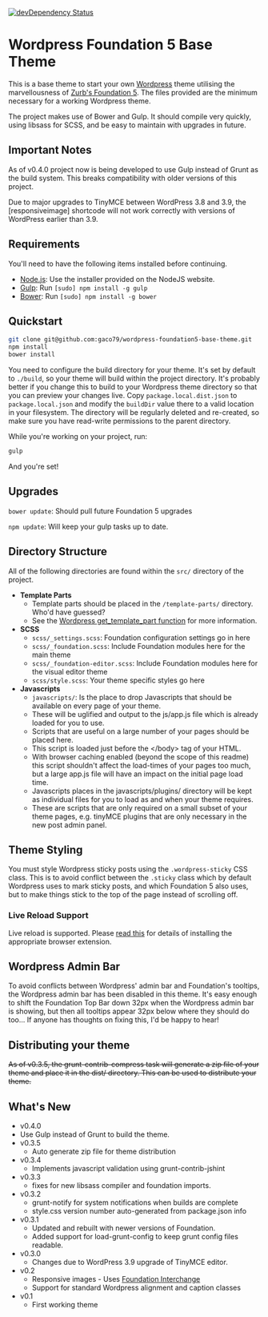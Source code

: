 [![devDependency Status](https://david-dm.org/gaco79/wordpress-foundation5-base-theme/dev-status.png?branch=master)](https://david-dm.org/gaco79/wordpress-foundation5-base-theme#info=devDependencies)

# Wordpress Foundation 5 Base Theme

This is a base theme to start your own [Wordpress](http://wordpress.org) theme utilising the marvellousness of [Zurb's Foundation 5](http://foundation.zurb.com/). The files provided are the minimum necessary for a working Wordpress theme.

The project makes use of Bower and Gulp. It should compile very quickly, using libsass for SCSS, and be easy to maintain with upgrades in future.

## Important Notes

As of v0.4.0 project now is being developed to use Gulp instead of Grunt as the build system. This breaks compatibility with older versions of this project.

Due to major upgrades to TinyMCE between WordPress 3.8 and 3.9, the [responsiveimage] shortcode will not work correctly with versions of WordPress earlier than 3.9.

## Requirements

You'll need to have the following items installed before continuing.

  * [Node.js](http://nodejs.org): Use the installer provided on the NodeJS website.
  * [Gulp](http://http://gulpjs.com/): Run `[sudo] npm install -g gulp`
  * [Bower](http://bower.io): Run `[sudo] npm install -g bower`

## Quickstart

```bash
git clone git@github.com:gaco79/wordpress-foundation5-base-theme.git
npm install
bower install
```
You need to configure the build directory for your theme. It's set by default to
`./build`, so your theme will build within the project directory. It's probably better
if you change this to build to your Wordpress theme directory so that you can preview
your changes live. Copy `package.local.dist.json` to `package.local.json` and modify the `buildDir` value there to a valid location in your filesystem. The directory will be regularly deleted and re-created, so make sure you have read-write permissions to the parent directory.

While you're working on your project, run:

```bash
gulp
```

And you're set!

## Upgrades

`bower update`: Should pull future Foundation 5 upgrades

`npm update`: Will keep your gulp tasks up to date.

## Directory Structure

All of the following directories are found within the `src/` directory of the project.

* **Template Parts**
    * Template parts should be placed in the `/template-parts/` directory. Who'd have guessed?
    * See the [Wordpress get_template_part function](http://codex.wordpress.org/Function_Reference/get_template_part) for more information.
* **SCSS**
    * `scss/_settings.scss`: Foundation configuration settings go in here
    * `scss/_foundation.scss`: Include Foundation modules here for the main theme
    * `scss/_foundation-editor.scss`: Include Foundation modules here for the visual editor theme
    * `scss/style.scss`: Your theme specific styles go here
* **Javascripts**
    * `javascripts/`: Is the place to drop Javascripts that should be available on every page of your theme.
     * These will be uglified and output to the js/app.js file which is already loaded for you to use.
     * Scripts that are useful on a large number of your pages should be placed here.
     * This script is loaded just before the &lt;/body&gt; tag of your HTML.
     * With browser caching enabled (beyond the scope of this readme) this script shouldn't affect the load-times of your pages too much, but a large app.js file will have an impact on the initial page load time.
    * Javascripts places in the javascripts/plugins/ directory will be kept as individual files for you to load as and when your theme requires.
     * These are scripts that are only required on a small subset of your theme pages, e.g. tinyMCE plugins that are only necessary in the new post admin panel.

## Theme Styling

You must style Wordpress sticky posts using the `.wordpress-sticky` CSS class. This is to avoid conflict between the `.sticky` class which by default Wordpress uses to mark sticky posts, and which Foundation 5 also uses, but to make things stick to the top of the page instead of scrolling off.

### Live Reload Support

Live reload is supported. Please [read this](http://feedback.livereload.com/knowledgebase/articles/86242-how-do-i-install-and-use-the-browser-extensions-) for details of installing the appropriate browser extension.

## Wordpress Admin Bar

To avoid conflicts between Wordpress' admin bar and Foundation's tooltips, the Wordpress admin bar has been disabled in this theme. It's easy enough to shift the Foundation Top Bar down 32px when the Wordpress admin bar is showing, but then all tooltips appear 32px below where they should do too... If anyone has thoughts on fixing this, I'd be happy to hear!

## Distributing your theme

~~As of v0.3.5, the grunt-contrib-compress task will generate a zip file of your theme and place it in the dist/ directory. This can be used to distribute your theme.~~

## What's New
* v0.4.0
 * Use Gulp instead of Grunt to build the theme.
* v0.3.5
    * Auto generate zip file for theme distribution
* v0.3.4
    * Implements javascript validation using grunt-contrib-jshint
* v0.3.3
    * fixes for new libsass compiler and foundation imports.
* v0.3.2
    * grunt-notify for system notifications when builds are complete
    * style.css version number auto-generated from package.json info
* v0.3.1
    * Updated and rebuilt with newer versions of Foundation.
    * Added support for load-grunt-config to keep grunt config files readable.
* v0.3.0
    * Changes due to WordPress 3.9 upgrade of TinyMCE editor.
* v0.2
    * Responsive images - Uses [Foundation Interchange](http://foundation.zurb.com/docs/components/interchange.html)
    * Support for standard Wordpress alignment and caption classes
* v0.1
    * First working theme
